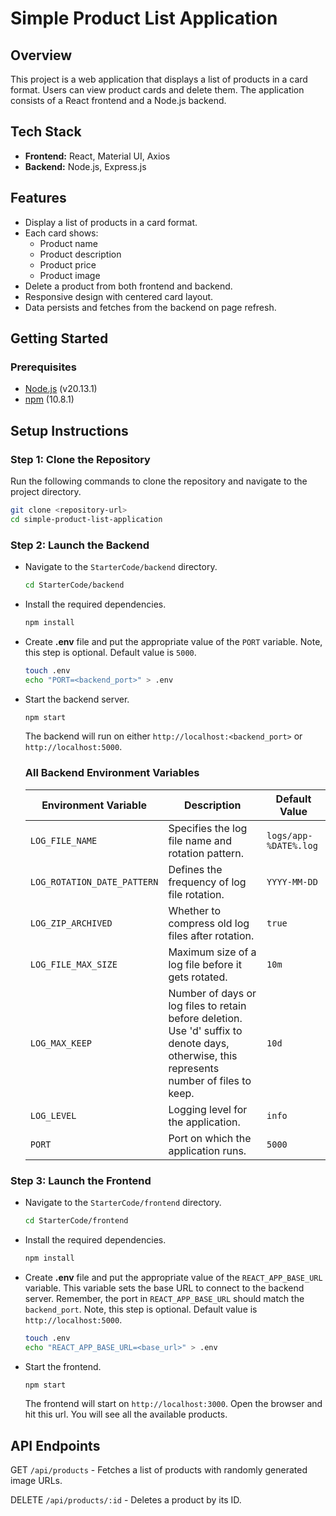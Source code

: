 # Simple Product List Application

## Overview
This project is a web application that displays a list of products in a card format. Users can view product cards and delete them. The application consists of a React frontend and a Node.js backend.

## Tech Stack
- **Frontend:** React, Material UI, Axios
- **Backend:** Node.js, Express.js

## Features
- Display a list of products in a card format.
- Each card shows:
  - Product name
  - Product description
  - Product price
  - Product image
- Delete a product from both frontend and backend.
- Responsive design with centered card layout.
- Data persists and fetches from the backend on page refresh. 


## Getting Started

### Prerequisites
- [Node.js](https://nodejs.org/) (v20.13.1)
- [npm](https://www.npmjs.com/) (10.8.1)


## Setup Instructions

### Step 1: Clone the Repository
Run the following commands to clone the repository and navigate to the project directory.
```bash
git clone <repository-url>
cd simple-product-list-application
```

### Step 2: Launch the Backend
- Navigate to the `StarterCode/backend` directory.
  ```bash
  cd StarterCode/backend
  ```

- Install the required dependencies.
  ```bash
  npm install
  ```
  
- Create **.env** file and put the appropriate value of the `PORT` variable. Note, this step is optional. Default value is `5000`.
  ```bash
  touch .env
  echo "PORT=<backend_port>" > .env
  ```

- Start the backend server.
  ```bash
  npm start
  ```
  The backend will run on either `http://localhost:<backend_port>` or `http://localhost:5000`.

  ### All Backend Environment Variables
  | **Environment Variable**      | **Description**                                                                                                                           | **Default Value**         |
  |-------------------------------|-------------------------------------------------------------------------------------------------------------------------------------------|---------------------------|
  | `LOG_FILE_NAME`               | Specifies the log file name and rotation pattern.                                                                                         | `logs/app-%DATE%.log`     |
  | `LOG_ROTATION_DATE_PATTERN`   | Defines the frequency of log file rotation.                                                                                               | `YYYY-MM-DD`              |
  | `LOG_ZIP_ARCHIVED`            | Whether to compress old log files after rotation.                                                                                         | `true`                    |
  | `LOG_FILE_MAX_SIZE`           | Maximum size of a log file before it gets rotated.                                                                                        | `10m`                     |
  | `LOG_MAX_KEEP`                | Number of days or log files to retain before deletion. Use 'd' suffix to denote days, otherwise, this represents number of files to keep. | `10d`                     |
  | `LOG_LEVEL`                   | Logging level for the application.                                                                                                        | `info`                    |
  | `PORT`                        | Port on which the application runs.                                                                                                       | `5000`                    |



### Step 3: Launch the Frontend
- Navigate to the `StarterCode/frontend` directory.
  ```bash
  cd StarterCode/frontend
  ```
- Install the required dependencies.
  ```bash
  npm install
  ```
- Create **.env** file and put the appropriate value of the `REACT_APP_BASE_URL` variable. This variable sets the base URL to connect to the backend server. Remember, the port in `REACT_APP_BASE_URL` should match the `backend_port`. Note, this step is optional. Default value is `http://localhost:5000`.
  ```bash
  touch .env
  echo "REACT_APP_BASE_URL=<base_url>" > .env
  ```
- Start the frontend.
  ```bash
  npm start
  ```

  The frontend will start on `http://localhost:3000`. Open the browser and hit this url. You will see all the available products.

## API Endpoints
GET `/api/products` - Fetches a list of products with randomly generated image URLs.

DELETE `/api/products/:id` - Deletes a product by its ID.



